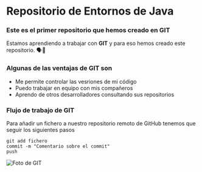 # Repositorio de Entornos de Java
### Este es el primer repositorio que hemos creado en GIT
Estamos aprendiendo a trabajar con **GIT** y para eso hemos creado este repositorio. :speaking_head::goat:

### Algunas de las ventajas de GIT son
* Me permite controlar las vesriones de mi código
* Puedo trabajar en equipo con mis compañeros
* Aprendo de otros desarrolladores consultando sus repositorios

### Flujo de trabajo de GIT
Para añadir un fichero a nuestro repositorio remoto de GitHub tenemos que seguir los siguientes pasos

```
git add fichero
commit -m "Comentario sobre el commit"
push
```
![Foto de GIT](https://myoctocat.com/assets/images/base-octocat.svg)
